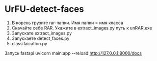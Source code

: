 # UrFU-detect-faces
1. В корень грузите rar-папки. Имя папки = имя класса
2. Скачайте себе RAR. Укажите в extract_images.py путь к unRAR.exe
3. Запускате extract_images.py
4. Запускаете detect_faces.py
5. classifaication.py 

Запуск fastapi
uvicorn main:app --reload
http://127.0.0.1:8000/docs